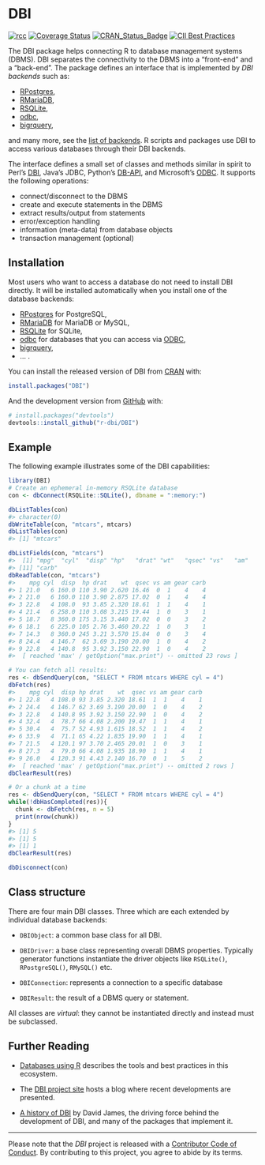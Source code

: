 
<!-- README.md is generated from README.Rmd. Please edit that file -->

# DBI

<!-- badges: start -->

[![rcc](https://github.com/r-dbi/DBI/workflows/rcc/badge.svg)](https://github.com/r-dbi/DBI/actions)
[![Coverage
Status](https://codecov.io/gh/r-dbi/DBI/branch/master/graph/badge.svg)](https://codecov.io/github/r-dbi/DBI?branch=master)
[![CRAN_Status_Badge](https://www.r-pkg.org/badges/version/DBI)](https://cran.r-project.org/package=DBI)
[![CII Best
Practices](https://bestpractices.coreinfrastructure.org/projects/1882/badge)](https://bestpractices.coreinfrastructure.org/projects/1882)
<!-- badges: end -->

The DBI package helps connecting R to database management systems
(DBMS). DBI separates the connectivity to the DBMS into a “front-end”
and a “back-end”. The package defines an interface that is implemented
by *DBI backends* such as:

-   [RPostgres](https://rpostgres.r-dbi.org),
-   [RMariaDB](https://rmariadb.r-dbi.org),
-   [RSQLite](https://rsqlite.r-dbi.org),
-   [odbc](https://github.com/r-dbi/odbc),
-   [bigrquery](https://github.com/r-dbi/bigrquery),

and many more, see the [list of
backends](https://github.com/r-dbi/backends#readme). R scripts and
packages use DBI to access various databases through their DBI backends.

The interface defines a small set of classes and methods similar in
spirit to Perl’s [DBI](https://dbi.perl.org/), Java’s JDBC, Python’s
[DB-API](https://www.python.org/dev/peps/pep-0249/), and Microsoft’s
[ODBC](https://en.wikipedia.org/wiki/ODBC). It supports the following
operations:

-   connect/disconnect to the DBMS
-   create and execute statements in the DBMS
-   extract results/output from statements
-   error/exception handling
-   information (meta-data) from database objects
-   transaction management (optional)

## Installation

Most users who want to access a database do not need to install DBI
directly. It will be installed automatically when you install one of the
database backends:

-   [RPostgres](https://rpostgres.r-dbi.org) for PostgreSQL,
-   [RMariaDB](https://rmariadb.r-dbi.org) for MariaDB or MySQL,
-   [RSQLite](https://rsqlite.r-dbi.org) for SQLite,
-   [odbc](https://github.com/r-dbi/odbc) for databases that you can
    access via
    [ODBC](https://en.wikipedia.org/wiki/Open_Database_Connectivity),
-   [bigrquery](https://github.com/r-dbi/bigrquery),
-   … .

You can install the released version of DBI from
[CRAN](https://CRAN.R-project.org) with:

``` r
install.packages("DBI")
```

And the development version from [GitHub](https://github.com/) with:

``` r
# install.packages("devtools")
devtools::install_github("r-dbi/DBI")
```

## Example

The following example illustrates some of the DBI capabilities:

``` r
library(DBI)
# Create an ephemeral in-memory RSQLite database
con <- dbConnect(RSQLite::SQLite(), dbname = ":memory:")

dbListTables(con)
#> character(0)
dbWriteTable(con, "mtcars", mtcars)
dbListTables(con)
#> [1] "mtcars"

dbListFields(con, "mtcars")
#>  [1] "mpg"  "cyl"  "disp" "hp"   "drat" "wt"   "qsec" "vs"   "am"   "gear"
#> [11] "carb"
dbReadTable(con, "mtcars")
#>    mpg cyl  disp  hp drat    wt  qsec vs am gear carb
#> 1 21.0   6 160.0 110 3.90 2.620 16.46  0  1    4    4
#> 2 21.0   6 160.0 110 3.90 2.875 17.02  0  1    4    4
#> 3 22.8   4 108.0  93 3.85 2.320 18.61  1  1    4    1
#> 4 21.4   6 258.0 110 3.08 3.215 19.44  1  0    3    1
#> 5 18.7   8 360.0 175 3.15 3.440 17.02  0  0    3    2
#> 6 18.1   6 225.0 105 2.76 3.460 20.22  1  0    3    1
#> 7 14.3   8 360.0 245 3.21 3.570 15.84  0  0    3    4
#> 8 24.4   4 146.7  62 3.69 3.190 20.00  1  0    4    2
#> 9 22.8   4 140.8  95 3.92 3.150 22.90  1  0    4    2
#>  [ reached 'max' / getOption("max.print") -- omitted 23 rows ]

# You can fetch all results:
res <- dbSendQuery(con, "SELECT * FROM mtcars WHERE cyl = 4")
dbFetch(res)
#>    mpg cyl  disp hp drat    wt  qsec vs am gear carb
#> 1 22.8   4 108.0 93 3.85 2.320 18.61  1  1    4    1
#> 2 24.4   4 146.7 62 3.69 3.190 20.00  1  0    4    2
#> 3 22.8   4 140.8 95 3.92 3.150 22.90  1  0    4    2
#> 4 32.4   4  78.7 66 4.08 2.200 19.47  1  1    4    1
#> 5 30.4   4  75.7 52 4.93 1.615 18.52  1  1    4    2
#> 6 33.9   4  71.1 65 4.22 1.835 19.90  1  1    4    1
#> 7 21.5   4 120.1 97 3.70 2.465 20.01  1  0    3    1
#> 8 27.3   4  79.0 66 4.08 1.935 18.90  1  1    4    1
#> 9 26.0   4 120.3 91 4.43 2.140 16.70  0  1    5    2
#>  [ reached 'max' / getOption("max.print") -- omitted 2 rows ]
dbClearResult(res)

# Or a chunk at a time
res <- dbSendQuery(con, "SELECT * FROM mtcars WHERE cyl = 4")
while(!dbHasCompleted(res)){
  chunk <- dbFetch(res, n = 5)
  print(nrow(chunk))
}
#> [1] 5
#> [1] 5
#> [1] 1
dbClearResult(res)

dbDisconnect(con)
```

## Class structure

There are four main DBI classes. Three which are each extended by
individual database backends:

-   `DBIObject`: a common base class for all DBI.

-   `DBIDriver`: a base class representing overall DBMS properties.
    Typically generator functions instantiate the driver objects like
    `RSQLite()`, `RPostgreSQL()`, `RMySQL()` etc.

-   `DBIConnection`: represents a connection to a specific database

-   `DBIResult`: the result of a DBMS query or statement.

All classes are *virtual*: they cannot be instantiated directly and
instead must be subclassed.

## Further Reading

-   [Databases using R](https://db.rstudio.com/) describes the tools and
    best practices in this ecosystem.

-   The [DBI project site](https://www.r-dbi.org/) hosts a blog where
    recent developments are presented.

-   [A history of
    DBI](https://r-dbi.github.io/DBI/articles/DBI-history.html) by David
    James, the driving force behind the development of DBI, and many of
    the packages that implement it.

------------------------------------------------------------------------

Please note that the *DBI* project is released with a [Contributor Code
of Conduct](https://dbi.r-dbi.org/code_of_conduct). By contributing to
this project, you agree to abide by its terms.
